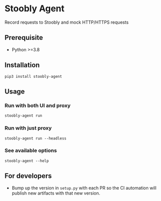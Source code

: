 # Stoobly Agent

Record requests to Stoobly and mock HTTP/HTTPS requests

## Prerequisite

- Python >=3.8

## Installation

```
pip3 install stoobly-agent
```

## Usage

### Run with both UI and proxy

```
stoobly-agent run
```

### Run with just proxy

```
stoobly-agent run --headless
```

### See available options

```
stoobly-agent --help
```

## For developers

- Bump up the version in `setup.py` with each PR so the CI automation will publish new artifacts with that new version.

